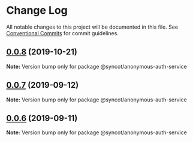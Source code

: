 # Change Log

All notable changes to this project will be documented in this file.
See [Conventional Commits](https://conventionalcommits.org) for commit guidelines.

## [0.0.8](https://github.com/SyncOT/SyncOT/compare/@syncot/anonymous-auth-service@0.0.7...@syncot/anonymous-auth-service@0.0.8) (2019-10-21)

**Note:** Version bump only for package @syncot/anonymous-auth-service





## [0.0.7](https://github.com/SyncOT/SyncOT/compare/@syncot/anonymous-auth-service@0.0.6...@syncot/anonymous-auth-service@0.0.7) (2019-09-12)

**Note:** Version bump only for package @syncot/anonymous-auth-service





## [0.0.6](https://github.com/SyncOT/SyncOT/compare/@syncot/anonymous-auth-service@0.0.5...@syncot/anonymous-auth-service@0.0.6) (2019-09-11)

**Note:** Version bump only for package @syncot/anonymous-auth-service
